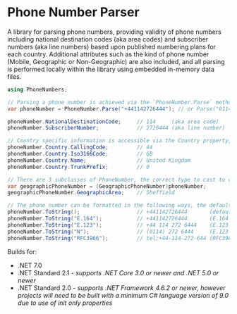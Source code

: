 # Phone Number Parser

A library for parsing phone numbers, providing validity of phone numbers including national destination codes (aka area codes) and subscriber numbers (aka line numbers) based upon published numbering plans for each country. Additional attributes such as the kind of phone number (Mobile, Geographic or Non-Geographic) are also included, and all parsing is performed locally within the library using embedded in-memory data files.

```csharp
using PhoneNumbers;

// Parsing a phone number is achieved via the `PhoneNumber.Parse` method (or alternatively via `PhoneNumber.TryParse`). Any formatting (e.g. spaces or hyphens) in the input string is ignored.
var phoneNumber = PhoneNumber.Parse("+441142726444"); // or Parse("01142726444", "GB") 

phoneNumber.NationalDestinationCode;     // 114     (aka area code)
phoneNumber.SubscriberNumber;            // 2726444 (aka line number)

// Country specific information is accessible via the Country property, for example:
phoneNumber.Country.CallingCode;         // 44
phoneNumber.Country.Iso3166Code;         // GB
phoneNumber.Country.Name;                // United Kingdom
phoneNumber.Country.TrunkPrefix;         // 0

// There are 3 subclasses of PhoneNumber, the correct type to cast to can be determined by inspecting the phoneNumber.Kind property. Cast as appropriate to access additional properties.
var geographicPhoneNumber = (GeographicPhoneNumber)phoneNumber;
geographicPhoneNumber.GeographicArea;    // Sheffield

// The phone number can be formatted in the following ways, the default format output can be round tripped via `PhoneNumber.Parse()` to make database persistence straightforward.
phoneNumber.ToString();                  // +441142726444       (defaults to E.164 format)
phoneNumber.ToString("E.164");           // +441142726444       (E.164 format)
phoneNumber.ToString("E.123");           // +44 114 272 6444    (E.123 international format)
phoneNumber.ToString("N");               // (0114) 272 6444     (E.123 national notation format)
phoneNumber.ToString("RFC3966");         // tel:+44-114-272-644 (RFC3966 format)
```

Builds for:

- .NET 7.0
- .NET Standard 2.1 - _supports .NET Core 3.0 or newer and .NET 5.0 or newer_
- .NET Standard 2.0 - _supports .NET Framework 4.6.2 or newer, however projects will need to be built with a minimum C# language version of 9.0 due to use of init only properties_
